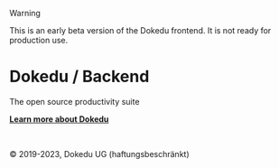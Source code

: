 > [!WARNING]  
> This is an early beta version of the Dokedu frontend. It is not ready for production use.

# Dokedu / Backend

The open source productivity suite

**[Learn more about Dokedu](https://dokedu.org)**

<br />

© 2019-2023, Dokedu UG (haftungsbeschränkt)

